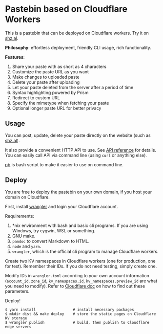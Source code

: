 # Pastebin based on Cloudflare Workers

This is a pastebin that can be deployed on Cloudflare workers. Try it on [shz.al](https://shz.al). 

**Philosophy**: effortless deployment, friendly CLI usage, rich functionality. 

**Features**:

1. Share your paste with as short as 4 characters
1. Customize the paste URL as you want
1. Make changes to uploaded paste
1. Delete your paste after uploading
1. Let your paste deleted from the server after a period of time
1. Syntax highlighting powered by Prism
1. Redirect to custom URL
1. Specify the mimetype when fetching your paste
1. Optional longer paste URL for better privacy

## Usage

You can post, update, delete your paste directly on the website (such as [shz.al](https://shz.al)). 

It also provide a convenient HTTP API to use. See [API reference](doc/api.md) for details. You can easily call API via command line (using `curl` or anything else). 

[pb](/scripts) is bash script to make it easier to use on command line. 

## Deploy

You are free to deploy the pastebin on your own domain, if you host your domain on Cloudflare. 

First, install [wrangler](https://github.com/cloudflare/wrangler) and login your Cloudflare account.

Requirements:
1. *nix environment with bash and basic cli programs. If you are using Windows, try cygwin, WSL or something. 
2. GNU make. 
3. `pandoc` to convert Markdown to HTML. 
4. `node` and `yarn`. 
5. `wrangler`, which is the official cli program to manage Cloudflare workers. 

Create two KV namespaces in Cloudflare workers (one for production, one for test). Remember their IDs. If you do not need testing, simply create one.

Modify IDs in `wrangler.toml` according to your own account information (`account_id`, `zone_id`, `kv_namespaces.id`, `kv_namespaces.preview_id` are what you need to modify). Refer to [Cloudflare doc](https://developers.cloudflare.com/workers/cli-wrangler/configuration) on how to find out these parameters.

Deploy!

```shell
$ yarn install                 # install necessary packages
$ mkdir dist && make deploy    # store the static pages on Cloudflare KV storage
$ wrangler publish             # build, then publish to Cloudflare edge servers
```
